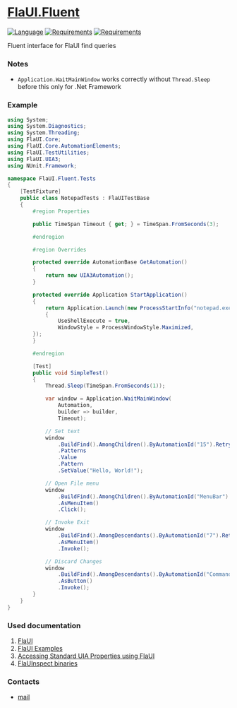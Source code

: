 # [FlaUI.Fluent](https://github.com/HavenDV/FlaUI.Fluent/) 

[![Language](https://img.shields.io/badge/language-C%23-blue.svg?style=flat-square)](https://github.com/HavenDV/FlaUI.Fluent/search?l=C%23&o=desc&s=&type=Code) 
[![Requirements](https://img.shields.io/badge/Requirements-.NET%20Standard%202.0-blue.svg)](https://github.com/dotnet/standard/blob/master/docs/versions/netstandard2.0.md) 
[![Requirements](https://img.shields.io/badge/Requirements-.NET%20Framework%204.5-blue.svg)]()

Fluent interface for FlaUI find queries

### Notes
- `Application.WaitMainWindow` works correctly without `Thread.Sleep` before this only for .Net Framework

### Example
```cs
using System;
using System.Diagnostics;
using System.Threading;
using FlaUI.Core;
using FlaUI.Core.AutomationElements;
using FlaUI.TestUtilities;
using FlaUI.UIA3;
using NUnit.Framework;

namespace FlaUI.Fluent.Tests
{
    [TestFixture]
    public class NotepadTests : FlaUITestBase
    {
        #region Properties

        public TimeSpan Timeout { get; } = TimeSpan.FromSeconds(3);

        #endregion

        #region Overrides

        protected override AutomationBase GetAutomation()
        {
            return new UIA3Automation();
        }

        protected override Application StartApplication()
        {
            return Application.Launch(new ProcessStartInfo("notepad.exe")
            {
                UseShellExecute = true,
                WindowStyle = ProcessWindowStyle.Maximized,
        });
        }

        #endregion

        [Test]
        public void SimpleTest()
        {
            Thread.Sleep(TimeSpan.FromSeconds(1));

            var window = Application.WaitMainWindow(
                Automation, 
                builder => builder, 
                Timeout);

            // Set text
            window
                .BuildFind().AmongChildren().ByAutomationId("15").Retry(Timeout).First()
                .Patterns
                .Value
                .Pattern
                .SetValue("Hello, World!");

            // Open File menu
            window
                .BuildFind().AmongChildren().ByAutomationId("MenuBar").Retry(Timeout).Child().First()
                .AsMenuItem()
                .Click();

            // Invoke Exit
            window
                .BuildFind().AmongDescendants().ByAutomationId("7").Retry(Timeout).First()
                .AsMenuItem()
                .Invoke();

            // Discard Changes
            window
                .BuildFind().AmongDescendants().ByAutomationId("CommandButton_7").Retry(Timeout).First()
                .AsButton()
                .Invoke();
        }
    }
}

```

### Used documentation
1. [FlaUI](https://github.com/FlaUI/FlaUI)
2. [FlaUI Examples](https://github.com/FlaUI/FlaUI/blob/master/src/FlaUI.Core.UITests)
3. [Accessing Standard UIA Properties using FlaUI](https://www.youtube.com/watch?v=EOKPiLykNVE)
4. [FlaUInspect binaries](https://github.com/FlaUI/FlaUInspect/releases)

### Contacts
* [mail](mailto:havendv@gmail.com)

